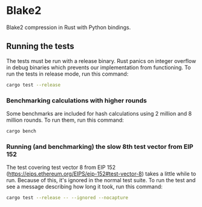 # Blake2

Blake2 compression in Rust with Python bindings.

## Running the tests

The tests must be run with a release binary.  Rust panics on integer overflow
in debug binaries which prevents our implementation from functioning.  To run
the tests in release mode, run this command:
```bash
cargo test --release
```

### Benchmarking calculations with higher rounds

Some benchmarks are included for hash calculations using 2 million and 8
million rounds.  To run them, run this command:
```bash
cargo bench
```

### Running (and benchmarking) the slow 8th test vector from EIP 152

The test covering test vector 8 from EIP 152
(https://eips.ethereum.org/EIPS/eip-152#test-vector-8) takes a little while to
run.  Because of this, it's ignored in the normal test suite.  To run the test
and see a message describing how long it took, run this command:
```bash
cargo test --release -- --ignored --nocapture
```
